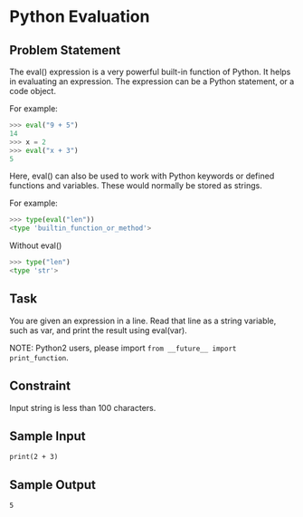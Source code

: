 # Python Evaluation

## Problem Statement

The eval() expression is a very powerful built-in function of Python. It helps in evaluating an expression. The expression can be a Python statement, or a code object.

For example:
```python
>>> eval("9 + 5")
14
>>> x = 2
>>> eval("x + 3")
5
```
Here, eval() can also be used to work with Python keywords or defined functions and variables. These would normally be stored as strings.

For example:
```python
>>> type(eval("len"))
<type 'builtin_function_or_method'>
```
Without eval()
```python
>>> type("len")
<type 'str'>
```
## Task
You are given an expression in a line. Read that line as a string variable, such as var, and print the result using eval(var).

NOTE: Python2 users, please import `from __future__ import print_function`.

## Constraint
Input string is less than 100 characters.

## Sample Input
```
print(2 + 3)
```
## Sample Output
```
5
```
